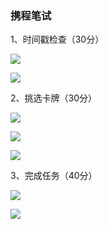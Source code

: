 ### 携程笔试

1、时间戳检查（30分）

![](D:\blog\images\携程1-1.png)

![](D:\blog\images\携程1-2.png)



2、挑选卡牌（30分）

![](D:\blog\images\携程2-1.png)

![](D:\blog\images\携程2-2.png)

![](D:\blog\images\携程2-3.png)



3、完成任务（40分）

![](D:\blog\images\携程3-1.png)

![](D:\blog\images\携程3-2.png)


